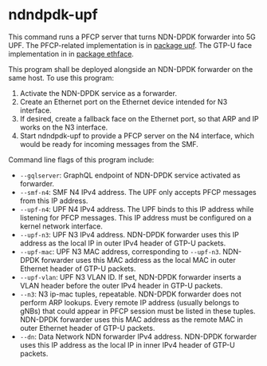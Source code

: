 # ndndpdk-upf

This command runs a PFCP server that turns NDN-DPDK forwarder into 5G UPF.
The PFCP-related implementation is in [package upf](../../app/upf).
The GTP-U face implementation in in [package ethface](../../iface/ethface).

This program shall be deployed alongside an NDN-DPDK forwarder on the same host.
To use this program:

1. Activate the NDN-DPDK service as a forwarder.
2. Create an Ethernet port on the Ethernet device intended for N3 interface.
3. If desired, create a fallback face on the Ethernet port, so that ARP and IP works on the N3 interface.
4. Start ndndpdk-upf to provide a PFCP server on the N4 interface, which would be ready for incoming messages from the SMF.

Command line flags of this program include:

* `--gqlserver`: GraphQL endpoint of NDN-DPDK service activated as forwarder.
* `--smf-n4`: SMF N4 IPv4 address.
  The UPF only accepts PFCP messages from this IP address.
* `--upf-n4`: UPF N4 IPv4 address.
  The UPF binds to this IP address while listening for PFCP messages.
  This IP address must be configured on a kernel network interface.
* `--upf-n3`: UPF N3 IPv4 address.
  NDN-DPDK forwarder uses this IP address as the local IP in outer IPv4 header of GTP-U packets.
* `--upf-mac`: UPF N3 MAC address, corresponding to `--upf-n3`.
  NDN-DPDK forwarder uses this MAC address as the local MAC in outer Ethernet header of GTP-U packets.
* `--upf-vlan`: UPF N3 VLAN ID.
  If set, NDN-DPDK forwarder inserts a VLAN header before the outer IPv4 header in GTP-U packets.
* `--n3`: N3 ip-mac tuples, repeatable.
  NDN-DPDK forwarder does not perform ARP lookups.
  Every remote IP address (usually belongs to gNBs) that could appear in PFCP session must be listed in these tuples.
  NDN-DPDK forwarder uses this MAC address as the remote MAC in outer Ethernet header of GTP-U packets.
* `--dn`: Data Network NDN forwarder IPv4 address.
  NDN-DPDK forwarder uses this IP address as the local IP in inner IPv4 header of GTP-U packets.

